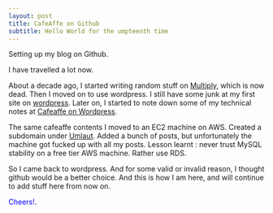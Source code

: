 ```yaml
---
layout: post
title: CafeAffe on Github
subtitle: Hello World for the umpteenth time
---
```


Setting up my blog on Github. 

I have travelled a lot now.

About a decade ago, I started writing random stuff on [Multiply](http://multiply.com), which is now dead. Then I moved on to use wordpress. I still have some junk at my first site on [wordpress](https://gaganmishra.wordpress.com). Later on, I started to note down some of my technical notes at [Cafeaffe on Wordpress](https://cafeaffe.wordpress.com).

The same cafeaffe contents I moved to an EC2 machine on AWS. Created a subdomain under [Umlaut](http://umlaut.in). Added a bunch of posts, but unfortunately the machine got fucked up with all my posts. Lesson learnt : never trust MySQL stability on a free tier AWS machine. Rather use RDS.

So I came back to wordpress. And for some valid or invalid reason, I thought github would be a better choice. And this is how I am here, and will continue to add stuff here from now on.

<span style="color:blue">Cheers!</span>.
